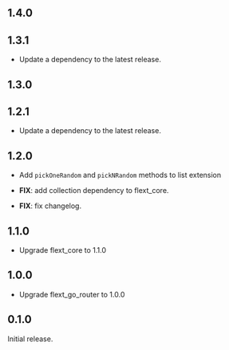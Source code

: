 ## 1.4.0

## 1.3.1

 - Update a dependency to the latest release.

## 1.3.0

## 1.2.1

 - Update a dependency to the latest release.

## 1.2.0

 - Add `pickOneRandom` and `pickNRandom` methods to list extension

 - **FIX**: add collection dependency to flext_core.
 - **FIX**: fix changelog.

## 1.1.0

- Upgrade flext_core to 1.1.0

## 1.0.0

- Upgrade flext_go_router to 1.0.0

## 0.1.0

Initial release.
